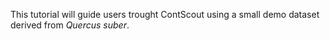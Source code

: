 This tutorial will guide users trought ContScout using a small demo dataset derived from *Quercus suber*.
